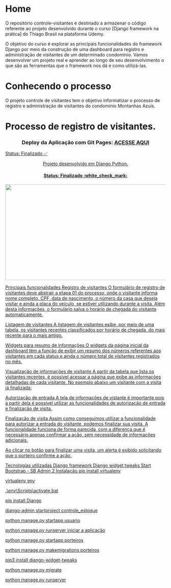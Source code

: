 # Home
O repositório controle-visitantes é destinado a armazenar o código referente ao projeto desenvolvido durante o curso [Django framework na prática] do Thiago Brasil na plataforma Udemy.

O objetivo do curso é explorar as principais funcionalidades do framework Django por meio da construção de uma dashboard para registro e administração de visitantes de um determinado condomínio. Vamos desenvolver um projeto real e aprender ao longo de seu desenvolvimento o que são as ferramentas que o framework nos dá e como utilizá-las.

# Conhecendo o processo
O projeto controle de visitantes tem o objetivo informatizar o processo de registro e administração de visitantes do condomínio Montanhas Azuis.

# Processo de registro de visitantes.

<h3 align="center">
  Deploy da Aplicação com Git Pages:
  <a href="https://edumantovani.github.io/controle_de_visitantes/" target="__blank">ACESSE AQUI </p>
</h3>

Status: Finalizado ✅

<p align="center">
  Projeto desenvolvido em Django Python.
</p>

<h4 align="center">
  Status: Finalizado :white_check_mark:
</h4>

<p align="center">
  <img src="templates/Controle-de-Visitantes.gif" alt="" width="600px" height="300px">
</p>

Principais funcionalidades
Registro de visitantes
O formulário de registro de visitantes deve abstrair a etapa 01 do processo, onde o visitante informa nome completo, CPF, data de nascimento, o número da casa que deseja visitar e ainda a placa do veículo, se estiver utilizando durante a visita. Além desta informações, o formulário salva o horário de chegada do visitante automaticamente.

Listagem de visitantes
A listagem de visitantes exibe, por meio de uma tabela, os visitantes recentes classificados por horário de chegada, do mais recente para o mais antigo.

Widgets para resumo de informações
O widgets da página inicial da dashboard têm a função de exibir um resumo dos números referentes aos visitantes em cada status e ainda o número total de visitantes registrados no mês.

Visualização de informações de visitante
A partir da tabela que lista os visitantes recentes, é possível acessar a página que exibe as informações detalhadas de cada visitante. No exemplo abaixo um visitante com a visita já finalizada:

Autorização de entrada
A tela de informações de vistante é importante pois a partir dela é possível utilizar as funcionalidades de autorização de entrada e finalização de visita.

Finalização de visita
Assim como conseguimos utilizar a funcionalidade para autorizar a entrada do visitante, podemos finalizar sua visita. A funcionalidade funciona de forma parecida, com a diferença que é necessário apenas confirmar a ação, sem necessidade de informações adicionais.

Ao clicar no botão para finalizar uma visita, um alerta é exibido solicitando que o porteiro confirme a ação.

Tecnologias utilizadas
Django framework
Django widget tweaks
Start Bootstrap - SB Admin 2
Instalação
pip install virtualenv

virtualenv env

.\env\Scripts\activate.bat

pip install Django

django-admin startproject controle_estoque

python manage.py startapp usuario

python manage.py runserver iniciar a aplicação

python manage.py startapp porteiros

python manage.py makemigrations porteiros

pip3 install django-widget-tweaks

python manage.py migrate

python manage.py runserver
